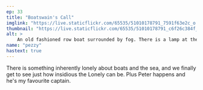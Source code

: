 ```yaml
---
ep: 33
title: "Boatswain's Call"
imglink: "https://live.staticflickr.com/65535/51010178791_7591f63e2c_o.jpg"
thumbnail: "https://live.staticflickr.com/65535/51010178791_c6f26c384f_q.jpg"
alt: >
    An old fashioned row boat surrounded by fog. There is a lamp at the helm, and the name Tundra is on the name plate. The phrase &quot;no-one said a word, but I could have sworn a few of my shipmates were crying&quot; is written in the shape of waves below the boat.
name: "pezzy"
hastext: true
---
```

There is something inherently lonely about boats and the sea, and we finally get to see just how insidious the Lonely can be. Plus Peter happens and he's my favourite captain.